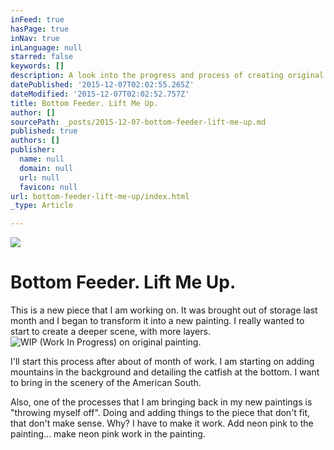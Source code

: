 ```yaml
---
inFeed: true
hasPage: true
inNav: true
inLanguage: null
starred: false
keywords: []
description: A look into the progress and process of creating original artwork by artist John Tindel
datePublished: '2015-12-07T02:02:55.265Z'
dateModified: '2015-12-07T02:02:52.757Z'
title: Bottom Feeder. Lift Me Up.
author: []
sourcePath: _posts/2015-12-07-bottom-feeder-lift-me-up.md
published: true
authors: []
publisher:
  name: null
  domain: null
  url: null
  favicon: null
url: bottom-feeder-lift-me-up/index.html
_type: Article

---
```

![](https://the-grid-user-content.s3-us-west-2.amazonaws.com/d611bb8e-1e5e-4f35-b27c-c9ca7f2e7797.jpg)

# Bottom Feeder. Lift Me Up.

This is a new piece that I am working on. It was brought out of storage last month and I began to transform it into a new painting. I really wanted to start to create a deeper scene, with more layers.
![WIP (Work In Progress) on original painting.](https://the-grid-user-content.s3-us-west-2.amazonaws.com/2e8938ab-2eb1-4126-a29d-a3f6bbb0a6d0.jpg)

I'll start this process after about of month of work. I am starting on adding mountains in the background and detailing the catfish at the bottom. I want to bring in the scenery of the American South.

Also, one of the processes that I am bringing back in my new paintings is "throwing myself off". Doing and adding things to the piece that don't fit, that don't make sense. Why? I have to make it work. Add neon pink to the painting... make neon pink work in the painting.